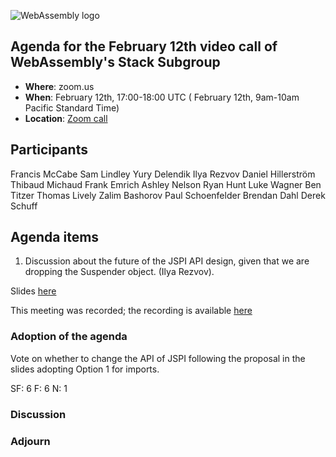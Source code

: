![WebAssembly logo](/images/WebAssembly.png)

## Agenda for the February 12th video call of WebAssembly's Stack Subgroup

- **Where**: zoom.us
- **When**:  February 12th, 17:00-18:00 UTC ( February 12th, 9am-10am Pacific Standard Time)
- **Location**: [Zoom call](https://zoom.us/j/91846860726?pwd=NVVNVmpvRVVFQkZTVzZ1dTFEcXgrdz09)


## Participants
Francis McCabe
Sam Lindley
Yury Delendik
Ilya Rezvov
Daniel Hillerström
Thibaud Michaud
Frank Emrich
Ashley Nelson
Ryan Hunt
Luke Wagner
Ben Titzer
Thomas Lively
Zalim Bashorov
Paul Schoenfelder
Brendan Dahl
Derek Schuff

## Agenda items

1. Discussion about the future of the JSPI API design, given that we are dropping the Suspender object. (Ilya Rezvov).

Slides [here](https://docs.google.com/presentation/d/1mSfKS5KqaEBvUrZJ8hqcFXVtdlAB11MHi57Lf71iQS4/edit#slide=id.p)

This meeting was recorded; the recording is available [here](https://us02web.zoom.us/rec/share/-gaDO3uSaSkL7CPnXtMLXyW-Ac67iyc2O6ja7L9ZZqKY168PvZhkj0knQSBBTPvm.sTlTflYix6MF_Fi0)

### Adoption of the agenda

Vote on whether to change the API of JSPI following the proposal in the slides adopting Option 1 for imports.

SF: 6
F: 6
N: 1

### Discussion

### Adjourn

